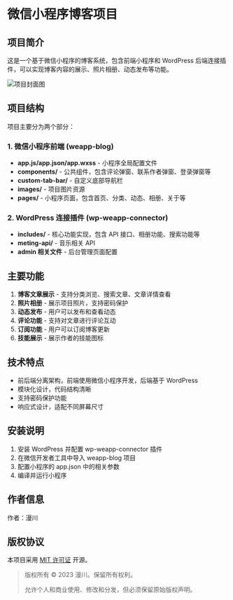 # 微信小程序博客项目

## 项目简介

这是一个基于微信小程序的博客系统，包含前端小程序和 WordPress 后端连接插件，可以实现博客内容的展示、照片相册、动态发布等功能。

![项目封面图](https://img.alicdn.com/imgextra/i1/2962834860/O1CN01iF5U1Z1llvyHF2uay_!!2962834860.jpg?t=1758371119000)

## 项目结构

项目主要分为两个部分：

### 1. 微信小程序前端 (weapp-blog)
- **app.js/app.json/app.wxss** - 小程序全局配置文件
- **components/** - 公共组件，包含评论弹窗、联系作者弹窗、登录弹窗等
- **custom-tab-bar/** - 自定义底部导航栏
- **images/** - 项目图片资源
- **pages/** - 小程序页面，包含首页、分类、动态、相册、关于等

### 2. WordPress 连接插件 (wp-weapp-connector)
- **includes/** - 核心功能实现，包含 API 接口、相册功能、搜索功能等
- **meting-api/** - 音乐相关 API
- **admin 相关文件** - 后台管理页面配置

## 主要功能

1. **博客文章展示** - 支持分类浏览、搜索文章、文章详情查看
2. **照片相册** - 展示项目照片，支持密码保护
3. **动态发布** - 用户可以发布和查看动态
4. **评论功能** - 支持对文章进行评论互动
5. **订阅功能** - 用户可以订阅博客更新
6. **技能展示** - 展示作者的技能图标

## 技术特点

- 前后端分离架构，前端使用微信小程序开发，后端基于 WordPress
- 模块化设计，代码结构清晰
- 支持密码保护功能
- 响应式设计，适配不同屏幕尺寸

## 安装说明

1. 安装 WordPress 并配置 wp-weapp-connector 插件
2. 在微信开发者工具中导入 weapp-blog 项目
3. 配置小程序的 app.json 中的相关参数
4. 编译并运行小程序

## 作者信息

作者：漫川

## 版权协议

本项目采用 [MIT 许可证](https://opensource.org/licenses/MIT) 开源。

> 版权所有 © 2023 漫川。保留所有权利。
> 
> 允许个人和商业使用、修改和分发，但必须保留原始版权声明。
